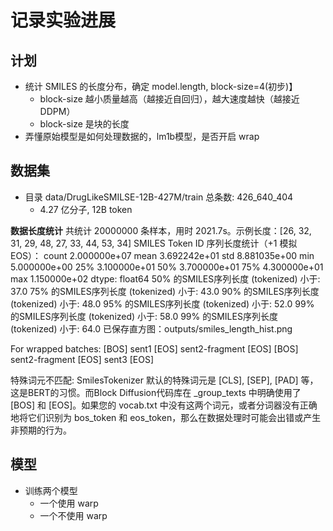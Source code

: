 # 记录实验进展

## 计划
- 统计 SMILES 的长度分布，确定 model.length, block-size=4(初步)】
  - block-size 越小质量越高（越接近自回归），越大速度越快（越接近DDPM） 
  - block-size 是块的长度
- 弄懂原始模型是如何处理数据的，lm1b模型，是否开启 wrap


## 数据集
- 目录 data/DrugLikeSMILSE-12B-427M/train 总条数: 426_640_404
  - 4.27 亿分子, 12B token

**数据长度统计**
共统计 20000000 条样本，用时 2021.7s。示例长度：[26, 32, 31, 29, 48, 27, 33, 44, 53, 34]
SMILES Token ID 序列长度统计（+1 模拟 EOS）：
count    2.000000e+07
mean     3.692242e+01
std      8.881035e+00
min      5.000000e+00
25%      3.100000e+01
50%      3.700000e+01
75%      4.300000e+01
max      1.150000e+02
dtype: float64
50% 的SMILES序列长度 (tokenized) 小于: 37.0
75% 的SMILES序列长度 (tokenized) 小于: 43.0
90% 的SMILES序列长度 (tokenized) 小于: 48.0
95% 的SMILES序列长度 (tokenized) 小于: 52.0
99% 的SMILES序列长度 (tokenized) 小于: 58.0
99% 的SMILES序列长度 (tokenized) 小于: 64.0
已保存直方图：outputs/smiles_length_hist.png


For wrapped batches:
[BOS] sent1 [EOS] sent2-fragment [EOS]
[BOS] sent2-fragment [EOS] sent3 [EOS]

特殊词元不匹配: SmilesTokenizer 默认的特殊词元是 [CLS], [SEP], [PAD] 等，这是BERT的习惯。而Block Diffusion代码库在 _group_texts 中明确使用了 [BOS] 和 [EOS]。如果您的 vocab.txt 中没有这两个词元，或者分词器没有正确地将它们识别为 bos_token 和 eos_token，那么在数据处理时可能会出错或产生非预期的行为。

## 模型
- 训练两个模型
  - 一个使用 warp
  - 一个不使用 warp
  
